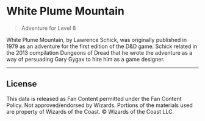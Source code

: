 # White Plume Mountain

> Adventure for Level 8

White Plume Mountain, by Lawrence Schick, was originally published in 1979 as an adventure for the first edition of the D&D game. Schick related in the 2013 compilation Dungeons of Dread that he wrote the adventure as a way of persuading Gary Gygax to hire him as a game designer.

---

## License

This data is released as Fan Content permitted under the Fan Content Policy. Not approved/endorsed by Wizards. Portions of the materials used are property of Wizards of the Coast. © Wizards of the Coast LLC.
